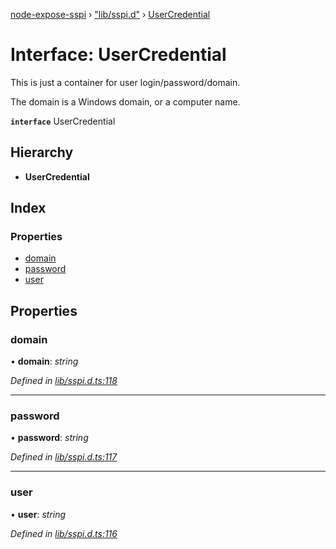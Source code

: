 [node-expose-sspi](../README.md) › ["lib/sspi.d"](../modules/_lib_sspi_d_.md) › [UserCredential](_lib_sspi_d_.usercredential.md)

# Interface: UserCredential

This is just a container for user login/password/domain.

The domain is a Windows domain, or a computer name.

**`interface`** UserCredential

## Hierarchy

* **UserCredential**

## Index

### Properties

* [domain](_lib_sspi_d_.usercredential.md#domain)
* [password](_lib_sspi_d_.usercredential.md#password)
* [user](_lib_sspi_d_.usercredential.md#user)

## Properties

###  domain

• **domain**: *string*

*Defined in [lib/sspi.d.ts:118](https://github.com/jlguenego/node-expose-sspi/blob/d63ba44/lib/sspi.d.ts#L118)*

___

###  password

• **password**: *string*

*Defined in [lib/sspi.d.ts:117](https://github.com/jlguenego/node-expose-sspi/blob/d63ba44/lib/sspi.d.ts#L117)*

___

###  user

• **user**: *string*

*Defined in [lib/sspi.d.ts:116](https://github.com/jlguenego/node-expose-sspi/blob/d63ba44/lib/sspi.d.ts#L116)*
